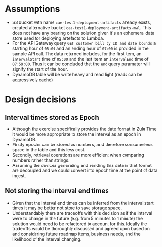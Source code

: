 # Assumptions
- S3 bucket with name ``cae-test1-deployment-artifacts`` already exists, created alternative bucket ``cae-test1-deployment-artifacts-mwl``. This does not have any bearing on the solution given it's an ephemeral data store used for deploying artefacts to Lambda.
- For the API Gateway query ``GET customer bill by ID and date bounds`` a starting hour of ``05:00`` and an ending hour of ``07:00`` is provided in the sample API call. The data returned includes, for the first item, an ``intervalStart`` time of ``05:00`` and the last item an ``intervalEnd`` time of ``07:59:00``. Thus it can be concluded that the ``end`` query paramater will signify the start of the hour.
- DynamoDB table will be write heavy and read light (reads can be aggressively cache)

# Design decisions
## Interval times stored as Epoch
- Although the exercise specifically provides the date format in Zulu Time it would be more appropriate to store the interval as an epoch in DynamoDB.
- Firstly epochs can be stored as numbers, and therefore consume less space in the table and this less cost.
- Secondly, retrieval operations are more efficient when comparing numbers rather than strings.
- Assuming the devices generating and sending this data in that format are decoupled and we could convert into epoch time at the point of data ingest.
## Not storing the interval end times
- Given that the interval end times can be inferred from the interval start times it may be better not store to save storage space.
- Understandably there are tradeoffs with this decision as if the interval were to change in the future (e.g. from 5 minutes to 1 minute) the solution would need to be refactored to account for this. Ideally the tradeoffs would be thoroughly discussed and agreed upon based on and considering future roadmap items, business needs, and the likelihood of the interval changing.

